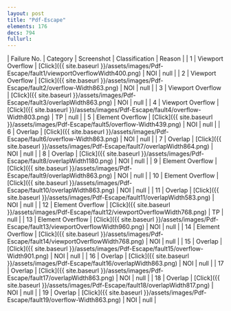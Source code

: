 ```yaml
---
layout: post
title: "Pdf-Escape"
elements: 176
decs: 794
fullurl: 
---
```

| Failure No. | Category | Screenshot | Classification | Reason | 
| 1 | Viewport Overflow | [Click]({{ site.baseurl }}/assets/images/Pdf-Escape/fault1/viewportOverflowWidth400.png) | NOI | null |
| 2 | Viewport Overflow | [Click]({{ site.baseurl }}/assets/images/Pdf-Escape/fault2/overflow-Width863.png) | NOI | null |
| 3 | Viewport Overflow | [Click]({{ site.baseurl }}/assets/images/Pdf-Escape/fault3/overlapWidth863.png) | NOI | null |
| 4 | Viewport Overflow | [Click]({{ site.baseurl }}/assets/images/Pdf-Escape/fault4/overflow-Width803.png) | TP | null |
| 5 | Element Overflow | [Click]({{ site.baseurl }}/assets/images/Pdf-Escape/fault5/overflow-Width439.png) | NOI | null |
| 6 | Overlap | [Click]({{ site.baseurl }}/assets/images/Pdf-Escape/fault6/overflow-Width863.png) | NOI | null |
| 7 | Overlap | [Click]({{ site.baseurl }}/assets/images/Pdf-Escape/fault7/overlapWidth864.png) | NOI | null |
| 8 | Overlap | [Click]({{ site.baseurl }}/assets/images/Pdf-Escape/fault8/overlapWidth1180.png) | NOI | null |
| 9 | Element Overflow | [Click]({{ site.baseurl }}/assets/images/Pdf-Escape/fault9/overlapWidth863.png) | NOI | null |
| 10 | Element Overflow | [Click]({{ site.baseurl }}/assets/images/Pdf-Escape/fault10/overlapWidth863.png) | NOI | null |
| 11 | Overlap | [Click]({{ site.baseurl }}/assets/images/Pdf-Escape/fault11/overlapWidth583.png) | NOI | null |
| 12 | Element Overflow | [Click]({{ site.baseurl }}/assets/images/Pdf-Escape/fault12/viewportOverflowWidth768.png) | TP | null |
| 13 | Element Overflow | [Click]({{ site.baseurl }}/assets/images/Pdf-Escape/fault13/viewportOverflowWidth960.png) | NOI | null |
| 14 | Element Overflow | [Click]({{ site.baseurl }}/assets/images/Pdf-Escape/fault14/viewportOverflowWidth768.png) | NOI | null |
| 15 | Overlap | [Click]({{ site.baseurl }}/assets/images/Pdf-Escape/fault15/overflow-Width901.png) | NOI | null |
| 16 | Overlap | [Click]({{ site.baseurl }}/assets/images/Pdf-Escape/fault16/overlapWidth863.png) | NOI | null |
| 17 | Overlap | [Click]({{ site.baseurl }}/assets/images/Pdf-Escape/fault17/overlapWidth863.png) | NOI | null |
| 18 | Overlap | [Click]({{ site.baseurl }}/assets/images/Pdf-Escape/fault18/overlapWidth817.png) | NOI | null |
| 19 | Overlap | [Click]({{ site.baseurl }}/assets/images/Pdf-Escape/fault19/overflow-Width863.png) | NOI | null |
